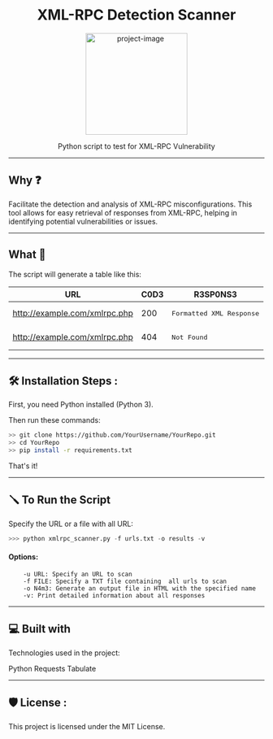 
<h1 align="center" id="title">XML-RPC Detection Scanner</h1>

<p align="center"><img src="" alt="project-image" width="200"></p>

<p align='center' id="description">Python script to test for XML-RPC Vulnerability</p>

---

<h2>Why ❓</h2>

<p>Facilitate the detection and analysis of XML-RPC  misconfigurations. This tool allows for easy retrieval of responses from  XML-RPC, helping in identifying potential vulnerabilities or issues.</p>

---

<h2>What 📝</h2>

<p>The script will generate a table like this:</p>

| URL | C0D3 | R3SP0NS3 |
| --- | ---- | -------- |
| http://example.com/xmlrpc.php | 200 | <pre>Formatted XML Response</pre> |
| http://example.com/xmlrpc.php | 404 | <pre>Not Found</pre> |

---

<h2>🛠️ Installation Steps : </h2>

<p>First, you need Python installed (Python 3).</p>

<p>Then run these commands:</p>

```bash
>> git clone https://github.com/YourUsername/YourRepo.git
>> cd YourRepo
>> pip install -r requirements.txt
```

<p>That's it! </p>

--- 

<h2>🪛 To Run the Script</h2>

<p>Specify the URL or  a file with all URL:</p>

```python
>>> python xmlrpc_scanner.py -f urls.txt -o results -v
```

<h4>Options:</h4>

```
    -u URL: Specify an URL to scan
    -f FILE: Specify a TXT file containing  all urls to scan
    -o N4m3: Generate an output file in HTML with the specified name
    -v: Print detailed information about all responses
```
---

<h2>💻 Built with</h2>

Technologies used in the project:

Python
Requests
Tabulate

---


<h2>🛡️ License :</h2>
This project is licensed under the MIT License. 